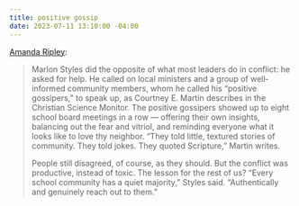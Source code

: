 ```yaml
---
title: positive gossip
date: 2023-07-11 13:10:00 -04:00
---
```


[Amanda Ripley](https://amandaripley.substack.com/p/conflict-hacks-a-summer-survival?sd=pf):

>Marlon Styles did the opposite of what most leaders do in conflict: he asked for help. He called on local ministers and a group of well-informed community members, whom he called his “positive gossipers,” to speak up, as Courtney E. Martin describes in the Christian Science Monitor. The positive gossipers showed up to eight school board meetings in a row — offering their own insights, balancing out the fear and vitriol, and reminding everyone what it looks like to love thy neighbor. “They told little, textured stories of community. They told jokes. They quoted Scripture,” Martin writes.
>
>People still disagreed, of course, as they should. But the conflict was productive, instead of toxic. The lesson for the rest of us? “Every school community has a quiet majority,” Styles said. “Authentically and genuinely reach out to them.”